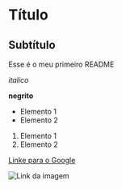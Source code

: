 # Título

## Subtítulo

Esse é o meu primeiro README

*italico*

**negrito**

- Elemento 1
- Elemento 2

1) Elemento 1
2) Elemento 2

[Linke para o Google](https://www.google.com/)

![Link da imagem](https://www.google.com/images/branding/googlelogo/1x/googlelogo_color_272x92dp.png)